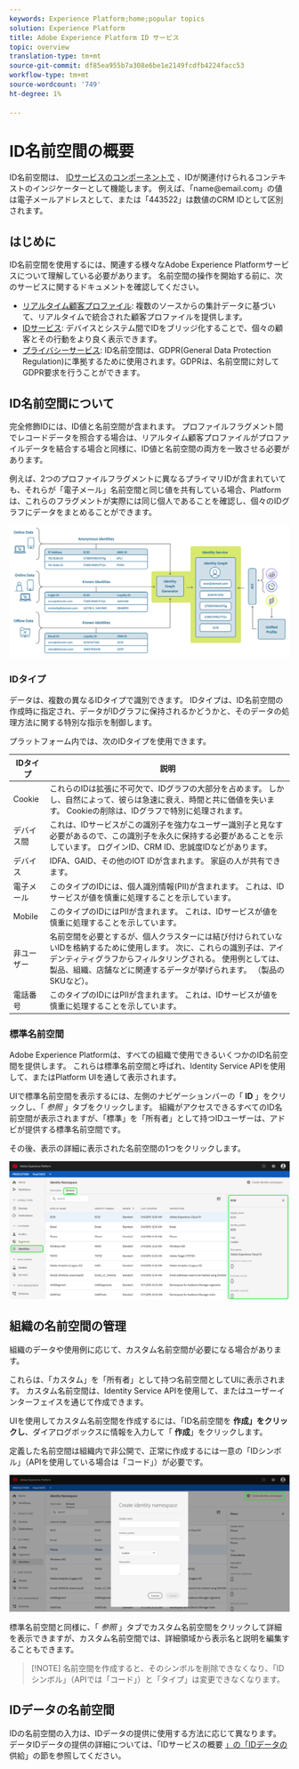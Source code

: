```yaml
---
keywords: Experience Platform;home;popular topics
solution: Experience Platform
title: Adobe Experience Platform ID サービス
topic: overview
translation-type: tm+mt
source-git-commit: df85ea955b7a308e6be1e2149fcdfb4224facc53
workflow-type: tm+mt
source-wordcount: '749'
ht-degree: 1%

---
```



# ID名前空間の概要

ID名前空間は、 [IDサービスのコンポーネントで](./home.md) 、IDが関連付けられるコンテキストのインジケーターとして機能します。 例えば、「name<span>@email.com」の値は電子メールアドレスとして、または「443522」は数値のCRM IDとして区別されます。

## はじめに

ID名前空間を使用するには、関連する様々なAdobe Experience Platformサービスについて理解している必要があります。 名前空間の操作を開始する前に、次のサービスに関するドキュメントを確認してください。

- [リアルタイム顧客プロファイル](../profile/home.md): 複数のソースからの集計データに基づいて、リアルタイムで統合された顧客プロファイルを提供します。
- [IDサービス](./home.md): デバイスとシステム間でIDをブリッジ化することで、個々の顧客とその行動をより良く表示できます。
- [プライバシーサービス](../privacy-service/home.md): ID名前空間は、GDPR(General Data Protection Regulation)に準拠するために使用されます。GDPRは、名前空間に対してGDPR要求を行うことができます。

## ID名前空間について

完全修飾IDには、ID値と名前空間が含まれます。 プロファイルフラグメント間でレコードデータを照合する場合は、リアルタイム顧客プロファイルがプロファイルデータを結合する場合と同様に、ID値と名前空間の両方を一致させる必要があります。

例えば、2つのプロファイルフラグメントに異なるプライマリIDが含まれていても、それらが「電子メール」名前空間と同じ値を共有している場合、Platformは、これらのフラグメントが実際には同じ個人であることを確認し、個々のIDグラフにデータをまとめることができます。

![](images/identity-service-stitching.png)

### IDタイプ

データは、複数の異なるIDタイプで識別できます。 IDタイプは、ID名前空間の作成時に指定され、データがIDグラフに保持されるかどうかと、そのデータの処理方法に関する特別な指示を制御します。

プラットフォーム内では、次のIDタイプを使用できます。

| IDタイプ | 説明 |
| --- | --- |
| Cookie | これらのIDは拡張に不可欠で、IDグラフの大部分を占めます。 しかし、自然によって、彼らは急速に衰え、時間と共に価値を失います。 Cookieの削除は、IDグラフで特別に処理されます。 |
| デバイス間 | これは、IDサービスがこの識別子を強力なユーザー識別子と見なす必要があるので、この識別子を永久に保持する必要があることを示しています。 ログインID、CRM ID、忠誠度IDなどがあります。 |
| デバイス | IDFA、GAID、その他のIOT IDが含まれます。 家庭の人が共有できます。 |
| 電子メール | このタイプのIDには、個人識別情報(PII)が含まれます。 これは、IDサービスが値を慎重に処理することを示しています。 |
| Mobile | このタイプのIDにはPIIが含まれます。 これは、IDサービスが値を慎重に処理することを示しています。 |
| 非ユーザー | 名前空間を必要とするが、個人クラスターには結び付けられていないIDを格納するために使用します。 次に、これらの識別子は、アイデンティティグラフからフィルタリングされる。 使用例としては、製品、組織、店舗などに関連するデータが挙げられます。 （製品のSKUなど）。 |
| 電話番号 | このタイプのIDにはPIIが含まれます。 これは、IDサービスが値を慎重に処理することを示しています。 |

### 標準名前空間

Adobe Experience Platformは、すべての組織で使用できるいくつかのID名前空間を提供します。 これらは標準名前空間と呼ばれ、Identity Service APIを使用して、またはPlatform UIを通して表示されます。

UIで標準名前空間を表示するには、左側のナビゲーションバーの「 **ID** 」をクリックし、「 *参照* 」タブをクリックします。 組織がアクセスできるすべてのID名前空間が表示されますが、「標準」を「所有者」として持つIDユーザーは、アドビが提供する標準名前空間です。

その後、表示の詳細に表示された名前空間の1つをクリックします。

![](./images/standard-namespace-detail.png)

## 組織の名前空間の管理

組織のデータや使用例に応じて、カスタム名前空間が必要になる場合があります。

これらは、「カスタム」を「所有者」として持つ名前空間としてUIに表示されます。 カスタム名前空間は、Identity Service APIを使用して、またはユーザーインターフェイスを通じて作成できます。

UIを使用してカスタム名前空間を作成するには、「ID名前空間を **作成」をクリックし**、ダイアログボックスに情報を入力して「 **作成**」をクリックします。

定義した名前空間は組織内で非公開で、正常に作成するには一意の「IDシンボル」（APIを使用している場合は「コード」）が必要です。

![](./images/create-identity-namespace.png)

標準名前空間と同様に、「 *参照* 」タブでカスタム名前空間をクリックして詳細を表示できますが、カスタム名前空間では、詳細領域から表示名と説明を編集することもできます。

>[!NOTE] 名前空間を作成すると、そのシンボルを削除できなくなり、「IDシンボル」（APIでは「コード」）と「タイプ」は変更できなくなります。

## IDデータの名前空間

IDの名前空間の入力は、IDデータの提供に使用する方法に応じて異なります。 データIDデータの提供の詳細については、「IDサービスの概要 [」の「IDデータの](./home.md#supplying-identity-data-to-identity-service) 供給」の節を参照してください。
